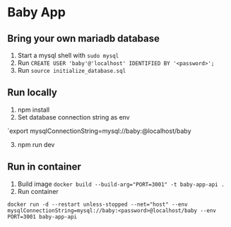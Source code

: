 # Baby App

## Bring your own mariadb database

1. Start a mysql shell with `sudo mysql`
2. Run `CREATE USER 'baby'@'localhost' IDENTIFIED BY '<password>';`
3. Run `source initialize_database.sql`

## Run locally

1. npm install
2. Set database connection string as env

`export mysqlConnectionString=mysql://baby:<password>@localhost/baby

3. npm run dev

## Run in container

1. Build image `docker build --build-arg="PORT=3001" -t baby-app-api .`
2. Run container

```
docker run -d --restart unless-stopped --net="host" --env mysqlConnectionString=mysql://baby:<password>@localhost/baby --env PORT=3001 baby-app-api
```
